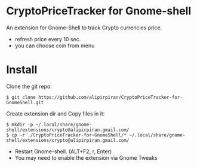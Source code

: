 # CryptoPriceTracker for Gnome-shell
An extension for Gnome-Shell to track Crypto currencies price.

* refresh price every 10 sec.
* you can choose coin from menu

# Install

 Clone the git repo:

    $ git clone https://github.com/alipirpiran/CryptoPriceTracker-for-GnomeShell.git


 Create extension dir and Copy files in it:

    $ mkdir -p ~/.local/share/gnome-shell/extensions/crypto@alipirpiran.gmail.com/
    $ cp -r ./CryptoPriceTracker-for-GnomeShell/* ~/.local/share/gnome-shell/extensions/crypto@alipirpiran.gmail.com/
 
* Restart Gnome-shell. (ALT+F2, r, Enter)
* You may need to enable the extension via Gnome Tweaks
